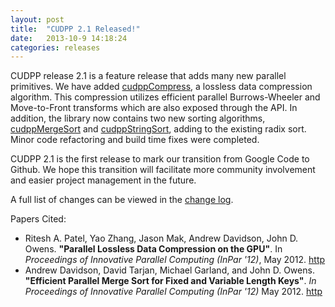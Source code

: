 ```yaml
---
layout: post
title:  "CUDPP 2.1 Released!"
date:   2013-10-9 14:18:24
categories: releases
---
```


CUDPP release 2.1 is a feature release that adds many new parallel primitives. We have added [cudppCompress](http://cudpp.github.io/cudpp/2.1/group__public_interface.html#ga9d6e16e3dcf36a46be5bd98a675992c8), a lossless data compression algorithm. This compression utilizes efficient parallel Burrows-Wheeler and Move-to-Front transforms which are also exposed through the API. In addition, the library now contains two new sorting algorithms, [cudppMergeSort](http://cudpp.github.io/cudpp/2.1/group__public_interface.html#ga6dfdfa4fd5c580302c5ab61b45c53b0a) and [cudppStringSort](http://cudpp.github.io/cudpp/2.1/group__public_interface.html#gaee8a05e38479c8b54b5d5b6655022d0a), adding to the existing radix sort. Minor code refactoring and build time fixes were completed.

CUDPP 2.1 is the first release to mark our transition from Google Code to Github.  We hope this transition will facilitate more community involvement and easier project management in the future.

A full list of changes can be viewed in the [change log](http://cudpp.github.io/cudpp/2.1/changelog.html).

Papers Cited:
- Ritesh A. Patel, Yao Zhang, Jason Mak, Andrew Davidson, John D. Owens. **"Parallel Lossless Data Compression on the GPU"**. In *Proceedings of Innovative Parallel Computing (InPar '12)*, May 2012. [http](http://idav.ucdavis.edu/publications/print_pub?pub_id=1087)
- Andrew Davidson, David Tarjan, Michael Garland, and John D. Owens. **"Efficient Parallel Merge Sort for Fixed and Variable Length Keys"**. *In Proceedings of Innovative Parallel Computing (InPar '12)* May 2012. [http](http://www.idav.ucdavis.edu/publications/print_pub?pub_id=1085)